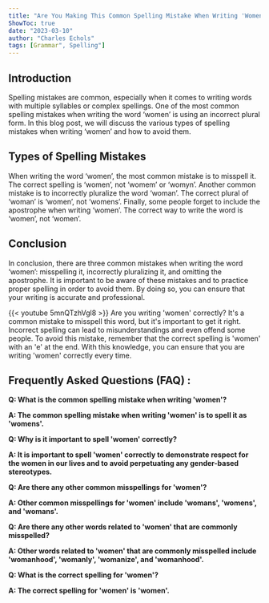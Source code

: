 ```yaml
---
title: "Are You Making This Common Spelling Mistake When Writing 'Women'? Find Out Now!"
ShowToc: true 
date: "2023-03-10"
author: "Charles Echols" 
tags: [Grammar", Spelling"]
---
```

## Introduction

Spelling mistakes are common, especially when it comes to writing words with multiple syllables or complex spellings. One of the most common spelling mistakes when writing the word ‘women’ is using an incorrect plural form. In this blog post, we will discuss the various types of spelling mistakes when writing ‘women’ and how to avoid them.

## Types of Spelling Mistakes

When writing the word ‘women’, the most common mistake is to misspell it. The correct spelling is ‘women’, not ‘womem’ or ‘womyn’. Another common mistake is to incorrectly pluralize the word ‘woman’. The correct plural of ‘woman’ is ‘women’, not ‘womens’. Finally, some people forget to include the apostrophe when writing ‘women’. The correct way to write the word is ‘women’, not ‘women’.

## Conclusion

In conclusion, there are three common mistakes when writing the word ‘women’: misspelling it, incorrectly pluralizing it, and omitting the apostrophe. It is important to be aware of these mistakes and to practice proper spelling in order to avoid them. By doing so, you can ensure that your writing is accurate and professional.

{{< youtube 5mnQTzhVgl8 >}} 
Are you writing 'women' correctly? It's a common mistake to misspell this word, but it's important to get it right. Incorrect spelling can lead to misunderstandings and even offend some people. To avoid this mistake, remember that the correct spelling is 'women' with an 'e' at the end. With this knowledge, you can ensure that you are writing 'women' correctly every time.

## Frequently Asked Questions (FAQ) :
**Q: What is the common spelling mistake when writing 'women'?**

**A: The common spelling mistake when writing 'women' is to spell it as 'womens'.**

**Q: Why is it important to spell 'women' correctly?**

**A: It is important to spell 'women' correctly to demonstrate respect for the women in our lives and to avoid perpetuating any gender-based stereotypes.**

**Q: Are there any other common misspellings for 'women'?**

**A: Other common misspellings for 'women' include 'womans', 'womens', and 'womans'.**

**Q: Are there any other words related to 'women' that are commonly misspelled?**

**A: Other words related to 'women' that are commonly misspelled include 'womanhood', 'womanly', 'womanize', and 'womanhood'.**

**Q: What is the correct spelling for 'women'?**

**A: The correct spelling for 'women' is 'women'.**





